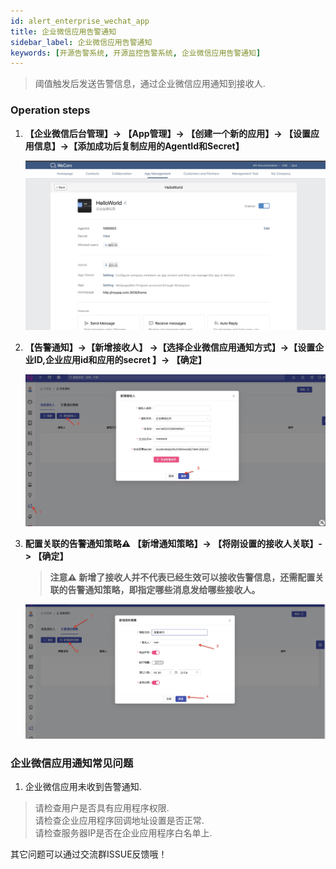```yaml
---
id: alert_enterprise_wechat_app  
title: 企业微信应用告警通知      
sidebar_label: 企业微信应用告警通知
keywords: [开源告警系统, 开源监控告警系统, 企业微信应用告警通知]
---
```


> 阈值触发后发送告警信息，通过企业微信应用通知到接收人.

### Operation steps

1. **【企业微信后台管理】-> 【App管理】-> 【创建一个新的应用】-> 【设置应用信息】->【添加成功后复制应用的AgentId和Secret】**

    ![email](/img/docs/help/alert-wechat-1.jpg)

2. **【告警通知】->【新增接收人】 ->【选择企业微信应用通知方式】->【设置企业ID,企业应用id和应用的secret 】-> 【确定】**

    ![email](/img/docs/help/alert-wechat-2.jpg)

3. **配置关联的告警通知策略⚠️ 【新增通知策略】-> 【将刚设置的接收人关联】-> 【确定】**

    > **注意⚠️ 新增了接收人并不代表已经生效可以接收告警信息，还需配置关联的告警通知策略，即指定哪些消息发给哪些接收人。**

    ![email](/img/docs/help/alert-wechat-3.jpg)

### 企业微信应用通知常见问题

1. 企业微信应用未收到告警通知.

> 请检查用户是否具有应用程序权限.  
> 请检查企业应用程序回调地址设置是否正常.  
> 请检查服务器IP是否在企业应用程序白名单上.

其它问题可以通过交流群ISSUE反馈哦！
